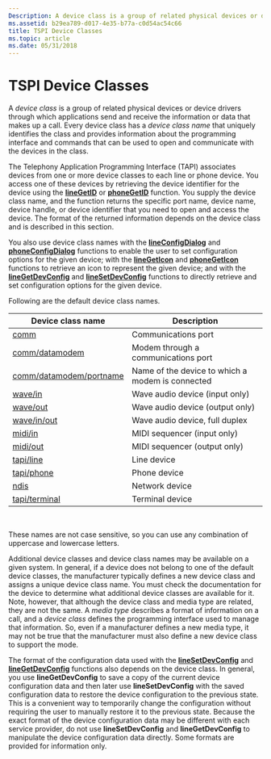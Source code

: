 ```yaml
---
Description: A device class is a group of related physical devices or device drivers through which applications send and receive the information or data that makes up a call.
ms.assetid: b29ea789-d017-4e35-b77a-c0d54ac54c66
title: TSPI Device Classes
ms.topic: article
ms.date: 05/31/2018
---
```


# TSPI Device Classes

A *device class* is a group of related physical devices or device drivers through which applications send and receive the information or data that makes up a call. Every device class has a *device class name* that uniquely identifies the class and provides information about the programming interface and commands that can be used to open and communicate with the devices in the class.

The Telephony Application Programming Interface (TAPI) associates devices from one or more device classes to each line or phone device. You access one of these devices by retrieving the device identifier for the device using the [**lineGetID**](/windows/win32/api/tapi/nf-tapi-linegetid) or [**phoneGetID**](/windows/win32/api/tapi/nf-tapi-phonegetid) function. You supply the device class name, and the function returns the specific port name, device name, device handle, or device identifier that you need to open and access the device. The format of the returned information depends on the device class and is described in this section.

You also use device class names with the [**lineConfigDialog**](/windows/win32/api/tapi/nf-tapi-lineconfigdialog) and [**phoneConfigDialog**](/windows/win32/api/tapi/nf-tapi-phoneconfigdialog) functions to enable the user to set configuration options for the given device; with the [**lineGetIcon**](/windows/win32/api/tapi/nf-tapi-linegeticon) and [**phoneGetIcon**](/windows/win32/api/tapi/nf-tapi-phonegeticon) functions to retrieve an icon to represent the given device; and with the [**lineGetDevConfig**](/windows/win32/api/tapi/nf-tapi-linegetdevconfig) and [**lineSetDevConfig**](/windows/win32/api/tapi/nf-tapi-linesetdevconfig) functions to directly retrieve and set configuration options for the given device.

Following are the default device class names.



| Device class name                                       | Description                                      |
|---------------------------------------------------------|--------------------------------------------------|
| [comm](/previous-versions/windows/desktop/legacy/ms725177(v=vs.85))                                       | Communications port                              |
| [comm/datamodem](/previous-versions/windows/desktop/legacy/ms725178(v=vs.85))                   | Modem through a communications port              |
| [comm/datamodem/portname](/previous-versions/windows/desktop/legacy/ms725179(v=vs.85)) | Name of the device to which a modem is connected |
| [wave/in](/previous-versions/windows/desktop/legacy/ms725990(v=vs.85))                                 | Wave audio device (input only)                   |
| [wave/out](/previous-versions/windows/desktop/legacy/ms725992(v=vs.85))                               | Wave audio device (output only)                  |
| [wave/in/out](/previous-versions/windows/desktop/legacy/ms725991(v=vs.85))                         | Wave audio device, full duplex                   |
| [midi/in](/previous-versions/windows/desktop/legacy/ms725244(v=vs.85))                                 | MIDI sequencer (input only)                      |
| [midi/out](/previous-versions/windows/desktop/legacy/ms725245(v=vs.85))                               | MIDI sequencer (output only)                     |
| [tapi/line](/previous-versions/windows/desktop/legacy/ms725511(v=vs.85))                             | Line device                                      |
| [tapi/phone](/previous-versions/windows/desktop/legacy/ms725512(v=vs.85))                           | Phone device                                     |
| [ndis](/previous-versions/windows/desktop/legacy/ms725247(v=vs.85))                                       | Network device                                   |
| [tapi/terminal](/previous-versions/windows/desktop/legacy/ms725515(v=vs.85))                     | Terminal device                                  |



 

These names are not case sensitive, so you can use any combination of uppercase and lowercase letters.

Additional device classes and device class names may be available on a given system. In general, if a device does not belong to one of the default device classes, the manufacturer typically defines a new device class and assigns a unique device class name. You must check the documentation for the device to determine what additional device classes are available for it. Note, however, that although the device class and media type are related, they are not the same. A *media type* describes a format of information on a call, and a *device class* defines the programming interface used to manage that information. So, even if a manufacturer defines a new media type, it may not be true that the manufacturer must also define a new device class to support the mode.

The format of the configuration data used with the [**lineSetDevConfig**](/windows/win32/api/tapi/nf-tapi-linesetdevconfig) and [**lineGetDevConfig**](/windows/win32/api/tapi/nf-tapi-linegetdevconfig) functions also depends on the device class. In general, you use **lineGetDevConfig** to save a copy of the current device configuration data and then later use **lineSetDevConfig** with the saved configuration data to restore the device configuration to the previous state. This is a convenient way to temporarily change the configuration without requiring the user to manually restore it to the previous state. Because the exact format of the device configuration data may be different with each service provider, do not use **lineSetDevConfig** and **lineGetDevConfig** to manipulate the device configuration data directly. Some formats are provided for information only.

 

 